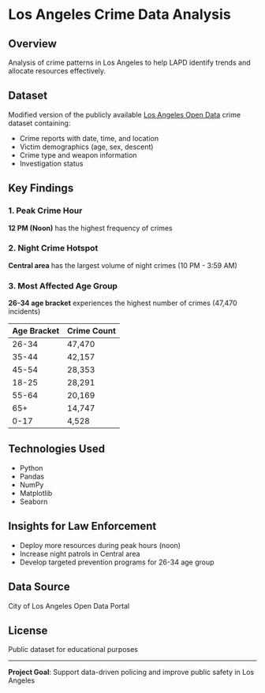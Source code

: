 # Los Angeles Crime Data Analysis

## Overview
Analysis of crime patterns in Los Angeles to help LAPD identify trends and allocate resources effectively.

## Dataset
Modified version of the publicly available [Los Angeles Open Data](https://data.lacity.org/) crime dataset containing:
- Crime reports with date, time, and location
- Victim demographics (age, sex, descent)
- Crime type and weapon information
- Investigation status

## Key Findings

### 1. Peak Crime Hour
**12 PM (Noon)** has the highest frequency of crimes

### 2. Night Crime Hotspot
**Central area** has the largest volume of night crimes (10 PM - 3:59 AM)

### 3. Most Affected Age Group
**26-34 age bracket** experiences the highest number of crimes (47,470 incidents)

| Age Bracket | Crime Count |
|-------------|-------------|
| 26-34 | 47,470 |
| 35-44 | 42,157 |
| 45-54 | 28,353 |
| 18-25 | 28,291 |
| 55-64 | 20,169 |
| 65+ | 14,747 |
| 0-17 | 4,528 |

## Technologies Used
- Python
- Pandas
- NumPy
- Matplotlib
- Seaborn

## Insights for Law Enforcement
- Deploy more resources during peak hours (noon)
- Increase night patrols in Central area
- Develop targeted prevention programs for 26-34 age group

## Data Source
City of Los Angeles Open Data Portal

## License
Public dataset for educational purposes

---

**Project Goal**: Support data-driven policing and improve public safety in Los Angeles
